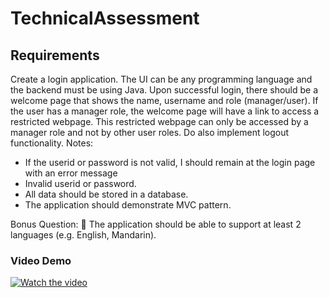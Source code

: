 # TechnicalAssessment

## Requirements
Create a login application.
The UI can be any programming language and the backend must be using Java.
Upon successful login, there should be a welcome page that shows the name, username and role
(manager/user).
If the user has a manager role, the welcome page will have a link to access a restricted webpage.
This restricted webpage can only be accessed by a manager role and not by other user roles.
Do also implement logout functionality.
Notes:
- If the userid or password is not valid, I should remain at the login page with an error message
- Invalid userid or password.
- All data should be stored in a database.
- The application should demonstrate MVC pattern.

Bonus Question:
 The application should be able to support at least 2 languages (e.g. English, Mandarin).

### Video Demo 
[![Watch the video](https://i.stack.imgur.com/Vp2cE.png)]([https://youtu.be/vt5fpE0bzSY](https://youtu.be/T08ByauUNMo?si=V_R1IQxAY-N9BLsw)https://youtu.be/T08ByauUNMo?si=V_R1IQxAY-N9BLsw)
